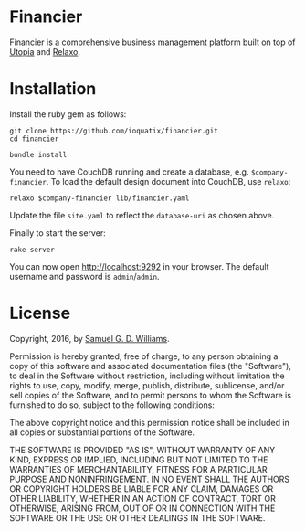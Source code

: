 # Financier

Financier is a comprehensive business management platform built on top of [Utopia](https://github.com/ioquatix/utopia) and [Relaxo](https://github.com/ioquatix/relaxo).

# Installation

Install the ruby gem as follows:

	git clone https://github.com/ioquatix/financier.git
	cd financier
	
	bundle install

You need to have CouchDB running and create a database, e.g. `$company-financier`. To load the default design document into CouchDB, use `relaxo`:

	relaxo $company-financier lib/financier.yaml

Update the file `site.yaml` to reflect the `database-uri` as chosen above.

Finally to start the server:

	rake server

You can now open <http://localhost:9292> in your browser. The default username and password is `admin`/`admin`.

# License

Copyright, 2016, by [Samuel G. D. Williams](http://www.codeotaku.com/samuel-williams).

Permission is hereby granted, free of charge, to any person obtaining a copy
of this software and associated documentation files (the "Software"), to deal
in the Software without restriction, including without limitation the rights
to use, copy, modify, merge, publish, distribute, sublicense, and/or sell
copies of the Software, and to permit persons to whom the Software is
furnished to do so, subject to the following conditions:

The above copyright notice and this permission notice shall be included in
all copies or substantial portions of the Software.

THE SOFTWARE IS PROVIDED "AS IS", WITHOUT WARRANTY OF ANY KIND, EXPRESS OR
IMPLIED, INCLUDING BUT NOT LIMITED TO THE WARRANTIES OF MERCHANTABILITY,
FITNESS FOR A PARTICULAR PURPOSE AND NONINFRINGEMENT. IN NO EVENT SHALL THE
AUTHORS OR COPYRIGHT HOLDERS BE LIABLE FOR ANY CLAIM, DAMAGES OR OTHER
LIABILITY, WHETHER IN AN ACTION OF CONTRACT, TORT OR OTHERWISE, ARISING FROM,
OUT OF OR IN CONNECTION WITH THE SOFTWARE OR THE USE OR OTHER DEALINGS IN
THE SOFTWARE.
